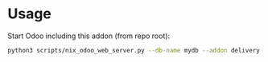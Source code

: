 # Usage

Start Odoo including this addon (from repo root):

```bash
python3 scripts/nix_odoo_web_server.py --db-name mydb --addon delivery
```
